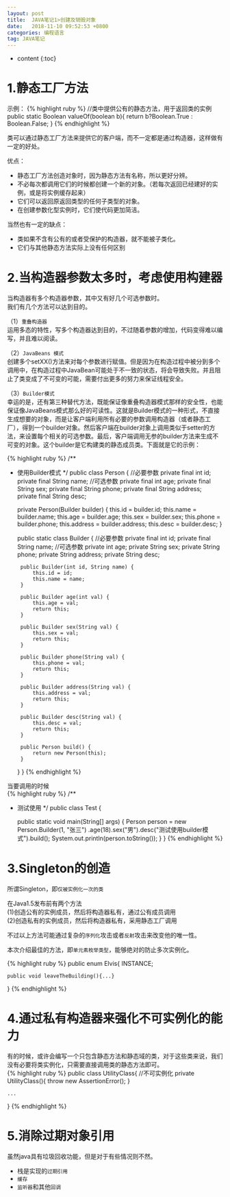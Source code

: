 ```yaml
---
layout: post
title:  JAVA笔记1>创建及销毁对象
date:   2018-11-10 09:52:53 +0800
categories: 编程语言
tag: JAVA笔记
---
```


* content
{:toc}

1.静态工厂方法
===========
示例：
{% highlight ruby %}
//类中提供公有的静态方法，用于返回类的实例
public static Boolean valueOf(boolean b){
    return b?Boolean.True : Boolean.False;
}
{% endhighlight %}  

类可以通过静态工厂方法来提供它的客户端，而不一定都是通过构造器，这样做有一定的好处。

优点：  
* 静态工厂方法创造对象时，因为静态方法有名称，所以更好分辨。
* 不必每次都调用它们的时候都创建一个新的对象。（若每次返回已经建好的实例，或是将实例缓存起来）
* 它们可以返回原返回类型的任何子类型的对象。
* 在创建参数化型实例时，它们使代码更加简洁。

当然也有一定的缺点：  
* 类如果不含有公有的或者受保护的构造器，就不能被子类化。
* 它们与其他静态方法实际上没有任何区别  

2.当构造器参数太多时，考虑使用构建器
================================

当构造器有多个构造器参数，其中又有好几个可选参数时。  
我们有几个方法可以达到目的。

（1）`重叠构造器`  
运用多态的特性，写多个构造器达到目的，不过随着参数的增加，代码变得难以编写，并且难以阅读。

（2）`JavaBeans 模式`  
创建多个setXX()方法来对每个参数进行赋值。但是因为在构造过程中被分到多个调用中，在构造过程中JavaBean可能处于不一致的状态，将会导致失败。并且阻止了类变成了不可变的可能，需要付出更多的努力来保证线程安全。

（3）`Builder模式`  
幸运的是，还有第三种替代方法，既能保证像重叠构造器模式那样的安全性，也能保证像JavaBeans模式那么好的可读性。这就是Builder模式的一种形式，不直接生成想要的对象，而是让客户端利用所有必要的参数调用构造器（或者静态工厂），得到一个builder对象。然后客户端在builder对象上调用类似于setter的方法，来设置每个相关的可选参数。最后，客户端调用无参的builder方法来生成不可变的对象。这个builder是它构建类的静态成员类。下面就是它的示例：  

{% highlight ruby %}
/**
 * 使用Builder模式
 */
public class Person {
    //必要参数
    private final int id;
    private final String name;
    //可选参数
    private final int age;
    private final String sex;
    private final String phone;
    private final String address;
    private final String desc;

    private Person(Builder builder) {
        this.id = builder.id;
        this.name = builder.name;
        this.age = builder.age;
        this.sex = builder.sex;
        this.phone = builder.phone;
        this.address = builder.address;
        this.desc = builder.desc;
    }

    public static class Builder {
        //必要参数
        private final int id;
        private final String name;
        //可选参数
        private int age;
        private String sex;
        private String phone;
        private String address;
        private String desc;

        public Builder(int id, String name) {
            this.id = id;
            this.name = name;
        }

        public Builder age(int val) {
            this.age = val;
            return this;
        }

        public Builder sex(String val) {
            this.sex = val;
            return this;
        }

        public Builder phone(String val) {
            this.phone = val;
            return this;
        }

        public Builder address(String val) {
            this.address = val;
            return this;
        }

        public Builder desc(String val) {
            this.desc = val;
            return this;
        }

        public Person build() {
            return new Person(this);
        }
    }
}
{% endhighlight %}

当要调用的时候  
{% highlight ruby %}
/**
 * 测试使用
 */
public class Test {

    public static void main(String[] args) {
        Person person = new Person.Builder(1, "张三")
                .age(18).sex("男").desc("测试使用builder模式").build();
        System.out.println(person.toString());
    }
}
{% endhighlight %}  

3.Singleton的创造
==============
所谓Singleton，即`仅被实例化一次的类`  

在Java1.5发布前有两个方法  
(1)创造公有的实例成员，然后将构造器私有，通过公有成员调用  
(2)创造私有的实例成员，然后将构造器私有，采用静态工厂调用  

不过以上方法可能通过复杂的`序列化`攻击或者`反射`攻击来改变他的唯一性。

本次介绍最佳的方法，即`单元素枚举类型`，能够绝对的防止多次实例化。

{% highlight ruby %}
public enum Elvis{
    INSTANCE;

    public void leaveTheBuilding(){...}
}
{% endhighlight %}  

4.通过私有构造器来强化不可实例化的能力
==================================

有的时候，或许会编写一个只包含静态方法和静态域的类，对于这些类来说，我们没有必要将类实例化，只需要直接调用类的静态方法即可。  
{% highlight ruby %}
public class UtilityClass{
    //不可实例化
    private UtilityClass(){
        throw new AssertionError();
    }

    ...
}
{% endhighlight %}  

5.消除过期对象引用
=================
虽然java具有垃圾回收功能，但是对于有些情况则不然。

* 栈是实现的`过期引用`
* `缓存`
* `监听器`和其他`回调`

